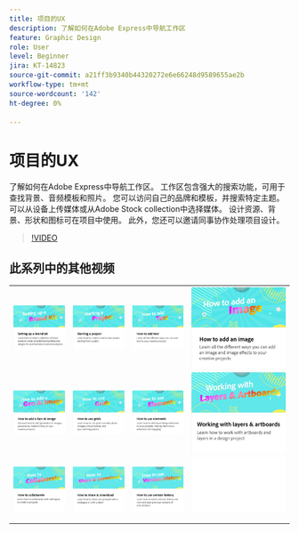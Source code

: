 ```yaml
---
title: 项目的UX
description: 了解如何在Adobe Express中导航工作区
feature: Graphic Design
role: User
level: Beginner
jira: KT-14823
source-git-commit: a21ff3b9340b44320272e6e66248d9589655ae2b
workflow-type: tm+mt
source-wordcount: '142'
ht-degree: 0%

---
```


# 项目的UX

了解如何在Adobe Express中导航工作区。 工作区包含强大的搜索功能，可用于查找背景、音频模板和照片。 您可以访问自己的品牌和模板，并搜索特定主题。 可以从设备上传媒体或从Adobe Stock collection中选择媒体。 设计资源、背景、形状和图标可在项目中使用。 此外，您还可以邀请同事协作处理项目设计。

>[!VIDEO](https://video.tv.adobe.com/v/3426932?quality=12&learn=on&hidetitle=true)

## 此系列中的其他视频

<table style="table-layout:fixed">
<tr>
 <td>
      <a href="brand.md">
         <img alt="设置品牌套件" src="assets/brand.png" />
      </a>
  </td>
   <td>
      <a href="new-project.md">
         <img alt="启动项目" src="assets/starting-a-project.png" />
      </a>
  </td>
   <td>
      <a href="text-effects.md">
         <img alt="如何添加文本" src="assets/text-effects.png" />
      </a>
  </td>
   <td>
      <a href="image-effects.md">
         <img alt="如何添加图像" src="assets/image-effects.png" />
      </a>
  </td>
</tr>
<tr>
   <td>
      <a href="add-gen-ai-image.md">
         <img alt="如何添加Gen AI图像" src="assets/gen-ai-image.png" />
      </a>
  </td>
   <td>
      <a href="grids.md">
         <img alt="如何使用网格" src="assets/grids.png" />
      </a>
  </td>
   <td>
         <a href="add-design-assets.md">
            <img alt="如何使用元素" src="assets/design-assets.png" />
         </a>
   </td>
    <td>
         <a href="layers.md">
            <img alt="使用图层和画板" src="assets/layers.png" />
         </a>
   </td>
</tr>
<tr>
    <td>
   <a href="collaborate.md">
      <img alt="如何协作" src="assets/collaborate.png" />
   </a>
   </td>
   <td>
   <a href="share.md">
      <img alt="如何共享和下载" src="assets/share.png" />
   </a>
   </td>
   <td>
   <a href="version-history.md">
      <img alt="如何使用版本历史记录" src="assets/version-history.png" />
   </a>
   </td>
    <td>
      <img alt="间隔物" src="../assets/Whitespacer.png" />
      <div>
      <br>
   </td>
</tr>
</table>
